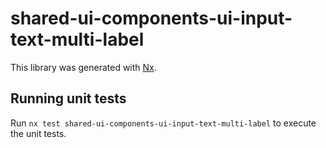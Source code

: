 # shared-ui-components-ui-input-text-multi-label

This library was generated with [Nx](https://nx.dev).

## Running unit tests

Run `nx test shared-ui-components-ui-input-text-multi-label` to execute the unit tests.
